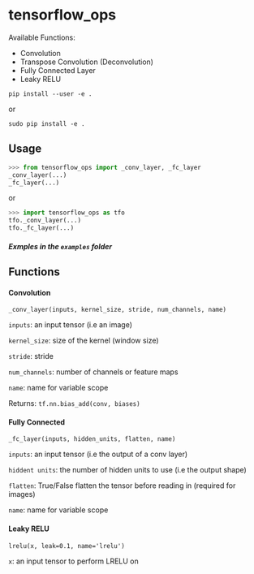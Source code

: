 # tensorflow_ops

Available Functions:

- Convolution
- Transpose Convolution (Deconvolution)
- Fully Connected Layer
- Leaky RELU

`pip install --user -e .`

or

`sudo pip install -e .`


## Usage

```python
>>> from tensorflow_ops import _conv_layer, _fc_layer
_conv_layer(...)
_fc_layer(...)
```

or

```python
>>> import tensorflow_ops as tfo
tfo._conv_layer(...)
tfo._fc_layer(...)
```


##### Exmples in the `examples` folder



## Functions

#### Convolution
`_conv_layer(inputs, kernel_size, stride, num_channels, name)`

`inputs`: an input tensor (i.e an image)

`kernel_size`: size of the kernel (window size)

`stride`: stride

`num_channels`: number of channels or feature maps

`name`: name for variable scope

Returns: `tf.nn.bias_add(conv, biases)` 



#### Fully Connected
`_fc_layer(inputs, hidden_units, flatten, name)`

`inputs`: an input tensor (i.e the output of a conv layer)

`hiddent units`: the number of hidden units to use (i.e the output shape)

`flatten`: True/False flatten the tensor before reading in (required for images)

`name`: name for variable scope



#### Leaky RELU
`lrelu(x, leak=0.1, name='lrelu')`

`x`: an input tensor to perform LRELU on





